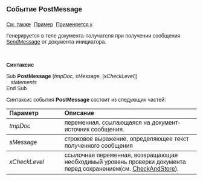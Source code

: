 ﻿<html>
<head>
<title>Системное событие PostMessage</title>
</head>

<body>

<p><strong><font size="4" face="Arial">Событие PostMessage<br>
<br>
</font></strong><font face="Arial"><a href="../scriptstproced.html">См. 
также</a>&nbsp; <u>Пример</u>&nbsp; <a href="../Defs/doc.html">Применяется к</a></font></p>

<p class="label"><font face="Arial">Генерируется в теле 
документа-получателя при получении сообщения <a
href="../Functions/ASDOC/SendMessage.html">SendMessage</a> от 
документа-инициатора. </font></p>

<p class="label">&nbsp;</p>

<p class="label"><font face="Arial"><b>Синтаксис</b></font></p>

<p><font face="Arial">Sub <strong>PostMessage</strong> (<em>tmpDoc, 
sMessage, </em>[<i>xCheckLevel</i>])<br>
<em>&nbsp;&nbsp;&nbsp;statements</em><br>
End Sub</font></p>

<p><font face="Arial">Синтаксис события <strong>PostMessage</strong>
состоит из следующих частей:</font></p>

<table border="1" cellPadding="5" cols="2" frame="below" rules="rows">
<TBODY>
  <tr vAlign="top">
    <td class="label" width="29%"><font face="Arial"><b>Параметр</b></font></td>
    <td class="label" width="71%"><font face="Arial"><strong>Описание</strong></font></td>
  </tr>
  <tr>
    <td width="29%"><em><font face="Arial">tmpDoc</font></em></td>
    <td width="71%"><font face="Arial">переменная, ссылающаяся на 
	документ-источник сообщения. </font></td>
  </tr>
  <tr>
    <td width="29%"><font face="Arial"><em>sMessage</em></font></td>
    <td width="71%"><font face="Arial">строковое выражение, 
	определяющее текст полученного сообщения</font></td>
  </tr>
  <tr>
    <td width="29%"><font face="Arial"><i>xCheckLevel</i></font></td>
    <td width="71%"><font face="Arial">ссылочная переменная, 
	возвращающая необходимый уровень проверки документа перед сохранением(см.
	<a href="../Functions/ASDOC/CheckAndStore.html">CheckAndStore</a>).</font></td>
  </tr>
</table>

<p class="label">&nbsp;</p>
</body>
</html>
